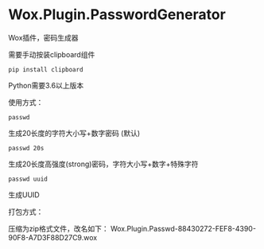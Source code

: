 # Wox.Plugin.PasswordGenerator
Wox插件，密码生成器

需要手动按装clipboard组件

    pip install clipboard

Python需要3.6以上版本

使用方式：

    passwd

生成20长度的字符大小写+数字密码 (默认)

    passwd 20s

生成20长度高强度(strong)密码，字符大小写+数字+特殊字符

    passwd uuid

生成UUID

打包方式：

压缩为zip格式文件，改名如下：
Wox.Plugin.Passwd-88430272-FEF8-4390-90F8-A7D3F88D27C9.wox